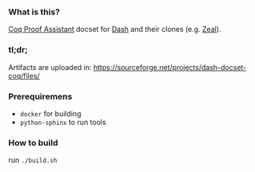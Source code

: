 ### What is this?

[Coq Proof Assistant](https://coq.inria.fr/) docset for [Dash](https://kapeli.com/dash) and their clones (e.g. [Zeal](https://zealdocs.org/)).

### tl;dr;
Artifacts are uploaded in:
https://sourceforge.net/projects/dash-docset-coq/files/

### Prerequiremens
- `docker` for building
- `python-sphinx` to run tools

### How to build
run `./build.sh`
